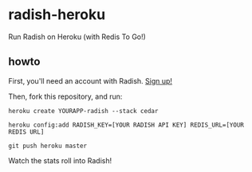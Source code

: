 # radish-heroku

Run Radish on Heroku (with Redis To Go!)

## howto

First, you'll need an account with Radish. [Sign up!](http://radishapp.com)

Then, fork this repository, and run:

    heroku create YOURAPP-radish --stack cedar

    heroku config:add RADISH_KEY=[YOUR RADISH API KEY] REDIS_URL=[YOUR REDIS URL]

    git push heroku master

Watch the stats roll into Radish!
